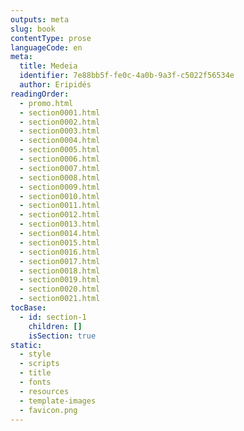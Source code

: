 ```yaml
---
outputs: meta
slug: book
contentType: prose
languageCode: en
meta:
  title: Medeia
  identifier: 7e88bb5f-fe0c-4a0b-9a3f-c5022f56534e
  author: Eripidés
readingOrder:
  - promo.html
  - section0001.html
  - section0002.html
  - section0003.html
  - section0004.html
  - section0005.html
  - section0006.html
  - section0007.html
  - section0008.html
  - section0009.html
  - section0010.html
  - section0011.html
  - section0012.html
  - section0013.html
  - section0014.html
  - section0015.html
  - section0016.html
  - section0017.html
  - section0018.html
  - section0019.html
  - section0020.html
  - section0021.html
tocBase:
  - id: section-1
    children: []
    isSection: true
static:
  - style
  - scripts
  - title
  - fonts
  - resources
  - template-images
  - favicon.png
---
```


